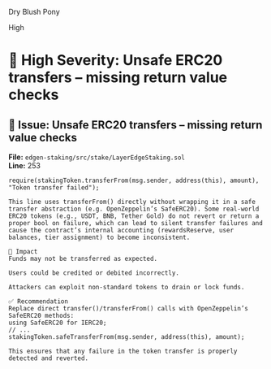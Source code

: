 Dry Blush Pony

High

# 🔴 High Severity: Unsafe ERC20 transfers – missing return value checks

## 🧨 Issue: Unsafe ERC20 transfers – missing return value checks

**File:** `edgen-staking/src/stake/LayerEdgeStaking.sol`  
**Line:** 253  
```solidity
require(stakingToken.transferFrom(msg.sender, address(this), amount), "Token transfer failed");

This line uses transferFrom() directly without wrapping it in a safe transfer abstraction (e.g. OpenZeppelin’s SafeERC20). Some real-world ERC20 tokens (e.g., USDT, BNB, Tether Gold) do not revert or return a proper bool on failure, which can lead to silent transfer failures and cause the contract’s internal accounting (rewardsReserve, user balances, tier assignment) to become inconsistent.

🔐 Impact
Funds may not be transferred as expected.

Users could be credited or debited incorrectly.

Attackers can exploit non-standard tokens to drain or lock funds.

✅ Recommendation
Replace direct transfer()/transferFrom() calls with OpenZeppelin’s SafeERC20 methods:
using SafeERC20 for IERC20;
// ...
stakingToken.safeTransferFrom(msg.sender, address(this), amount);

This ensures that any failure in the token transfer is properly detected and reverted.


